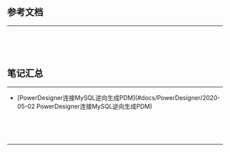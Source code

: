 ## 参考文档

---





<br/><br/><br/>



## 笔记汇总

---

* [PowerDesigner连接MySQL逆向生成PDM](#docs/PowerDesigner/2020-05-02 PowerDesigner连接MySQL逆向生成PDM)



<br/><br/><br/>

---

